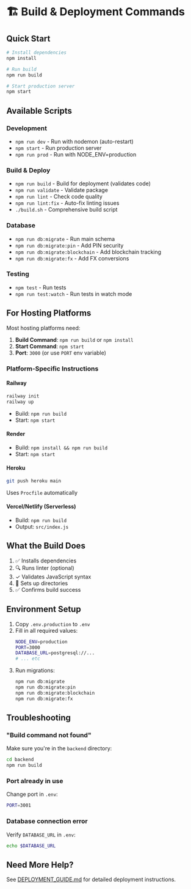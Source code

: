 # 🏗️ Build & Deployment Commands

## Quick Start

```bash
# Install dependencies
npm install

# Run build
npm run build

# Start production server
npm start
```

## Available Scripts

### Development

- `npm run dev` - Run with nodemon (auto-restart)
- `npm start` - Run production server
- `npm run prod` - Run with NODE_ENV=production

### Build & Deploy

- `npm run build` - Build for deployment (validates code)
- `npm run validate` - Validate package
- `npm run lint` - Check code quality
- `npm run lint:fix` - Auto-fix linting issues
- `./build.sh` - Comprehensive build script

### Database

- `npm run db:migrate` - Run main schema
- `npm run db:migrate:pin` - Add PIN security
- `npm run db:migrate:blockchain` - Add blockchain tracking
- `npm run db:migrate:fx` - Add FX conversions

### Testing

- `npm test` - Run tests
- `npm run test:watch` - Run tests in watch mode

## For Hosting Platforms

Most hosting platforms need:

1. **Build Command**: `npm run build` or `npm install`
2. **Start Command**: `npm start`
3. **Port**: `3000` (or use `PORT` env variable)

### Platform-Specific Instructions

#### Railway

```bash
railway init
railway up
```

- Build: `npm run build`
- Start: `npm start`

#### Render

- Build: `npm install && npm run build`
- Start: `npm start`

#### Heroku

```bash
git push heroku main
```

Uses `Procfile` automatically

#### Vercel/Netlify (Serverless)

- Build: `npm run build`
- Output: `src/index.js`

## What the Build Does

1. ✅ Installs dependencies
2. 🔍 Runs linter (optional)
3. ✓ Validates JavaScript syntax
4. 📁 Sets up directories
5. ✅ Confirms build success

## Environment Setup

1. Copy `.env.production` to `.env`
2. Fill in all required values:
   ```bash
   NODE_ENV=production
   PORT=3000
   DATABASE_URL=postgresql://...
   # ... etc
   ```
3. Run migrations:
   ```bash
   npm run db:migrate
   npm run db:migrate:pin
   npm run db:migrate:blockchain
   npm run db:migrate:fx
   ```

## Troubleshooting

### "Build command not found"

Make sure you're in the `backend` directory:

```bash
cd backend
npm run build
```

### Port already in use

Change port in `.env`:

```bash
PORT=3001
```

### Database connection error

Verify `DATABASE_URL` in `.env`:

```bash
echo $DATABASE_URL
```

## Need More Help?

See [DEPLOYMENT_GUIDE.md](./docs/DEPLOYMENT_GUIDE.md) for detailed deployment instructions.
